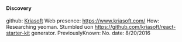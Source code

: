 #### Discovery
github: [Kriasoft](https://github.com/kriasoft)
Web presence: https://www.kriasoft.com/
How: Researching yeoman. Stumbled uon https://github.com/kriasoft/react-starter-kit generator.
PreviouslyKnown: No.
date: 8/20/2016


